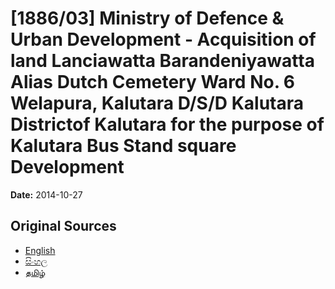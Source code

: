 # [1886/03] Ministry of Defence & Urban Development - Acquisition of land Lanciawatta Barandeniyawatta Alias Dutch Cemetery Ward No. 6 Welapura, Kalutara D/S/D Kalutara Districtof Kalutara for the purpose of Kalutara Bus Stand square Development

**Date:** 2014-10-27

## Original Sources

- [English](https://documents.gov.lk/view/extra-gazettes/2014/10/1886-03_E.pdf)
- [සිංහල](https://documents.gov.lk/view/extra-gazettes/2014/10/1886-03_S.pdf)
- [தமிழ்](https://documents.gov.lk/view/extra-gazettes/2014/10/1886-03_T.pdf)
